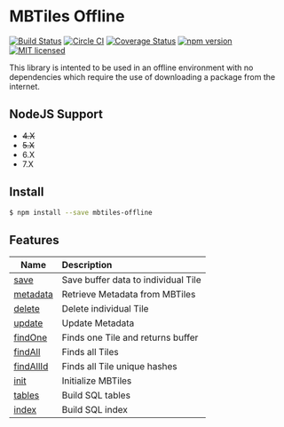 # MBTiles Offline

[![Build Status](https://travis-ci.org/DenisCarriere/mbtiles-offline.svg?branch=master)](https://travis-ci.org/DenisCarriere/mbtiles-offline)
[![Circle CI](https://circleci.com/gh/DenisCarriere/mbtiles-offline.svg?style=svg)](https://circleci.com/gh/DenisCarriere/mbtiles-offline)
[![Coverage Status](https://coveralls.io/repos/github/DenisCarriere/mbtiles-offline/badge.svg?branch=master)](https://coveralls.io/github/DenisCarriere/mbtiles-offline?branch=master)
[![npm version](https://badge.fury.io/js/mbtiles-offline.svg)](https://badge.fury.io/js/mbtiles-offline)
[![MIT licensed](https://img.shields.io/badge/license-MIT-blue.svg)](https://raw.githubusercontent.com/DenisCarriere/mbtiles-offline/master/LICENSE)

This library is intented to be used in an offline environment with no dependencies which require the use of downloading a package from the internet.

## NodeJS Support

- ~~4.X~~
- ~~5.X~~
- 6.X
- 7.X

## Install

```bash
$ npm install --save mbtiles-offline
```

## Features

| Name                      | Description    |
|---------------------------|:---------------|
| [save](#save)             | Save buffer data to individual Tile
| [metadata](#metadata)     | Retrieve Metadata from MBTiles
| [delete](#delete)         | Delete individual Tile
| [update](#update)         | Update Metadata
| [findOne](#findone)       | Finds one Tile and returns buffer
| [findAll](#findall)       | Finds all Tiles
| [findAllId](#findallid)   | Finds all Tile unique hashes
| [init](#init)             | Initialize MBTiles
| [tables](#tables)         | Build SQL tables
| [index](#index)           | Build SQL index

